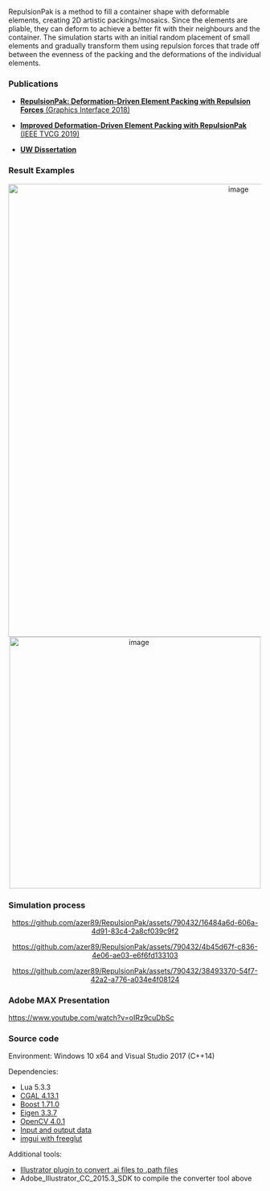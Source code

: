 RepulsionPak is a method to fill a container shape with deformable elements, creating 2D artistic packings/mosaics. Since the elements are pliable, they can deform to achieve a better fit with their neighbours and the container. The simulation starts with an initial random placement of small elements and gradually transform them using repulsion forces that trade off between the evenness of the packing and the deformations of the individual elements.

### Publications

* [**RepulsionPak: Deformation-Driven Element Packing with Repulsion Forces** (Graphics Interface 2018)](https://graphicsinterface.org/proceedings/gi2018/gi2018-3/)

* [**Improved Deformation-Driven Element Packing with RepulsionPak** (IEEE TVCG 2019)](https://doi.org/10.1109/TVCG.2019.2950235)

* [**UW Dissertation**](https://uwspace.uwaterloo.ca/handle/10012/16536)

### Result Examples
<div align="center">
<img width="900" alt="image" src="https://github.com/azer89/RepulsionPak/assets/790432/80caaf92-4c1b-410b-9fd5-1dcbef9c1f88">
<img width="500" alt="image" src="https://github.com/azer89/RepulsionPak/assets/790432/b6d3cdfa-4566-4afe-8464-5bcce61aa119">
</div>

### Simulation process
<div align="center">
  
https://github.com/azer89/RepulsionPak/assets/790432/16484a6d-606a-4d91-83c4-2a8cf039c9f2

https://github.com/azer89/RepulsionPak/assets/790432/4b45d67f-c836-4e06-ae03-e6f6fd133103

https://github.com/azer89/RepulsionPak/assets/790432/38493370-54f7-42a2-a776-a034e4f08124

</div>

### Adobe MAX Presentation

https://www.youtube.com/watch?v=oIRz9cuDbSc

### Source code

Environment: Windows 10 x64 and Visual Studio 2017 (C++14)

Dependencies:
* Lua 5.3.3 
* [CGAL 4.13.1](https://github.com/CGAL/cgal/releases/tag/releases%2FCGAL-4.13.1/)
* [Boost 1.71.0](https://www.boost.org/users/history/version_1_71_0.html)
* [Eigen 3.3.7](http://eigen.tuxfamily.org/index.php?title=News:Eigen_3.3.7_released!)
* [OpenCV 4.0.1](https://opencv.org/releases/) 
* [Input and output data](https://github.com/azer89/repulsionpak_data)
* [imgui with freeglut](https://github.com/azer89/imgui_freeglut)



Additional tools:
* [Illustrator plugin to convert .ai files to .path files](https://github.com/azer89/IllustratorPathConverter)
* Adobe_Illustrator_CC_2015.3_SDK to compile the converter tool above

